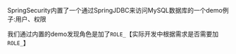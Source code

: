 SpringSecurity内置了一个通过SpringJDBC来访问MySQL数据库的一个demo例子:用户、权限

我们通过内置的demo发现角色是加了`ROLE_`【实际开发中根据需求是否需要加`ROLE_`】
